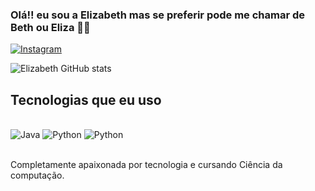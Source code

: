 ### Olá!! eu sou a Elizabeth mas se preferir pode me chamar de Beth ou Eliza 🤘😊

[![Instagram](https://img.shields.io/badge/Instagram-E4405F?style=for-the-badge&logo=instagram&logoColor=white)](https://www.instagram.com/bett_y.png/)

![Elizabeth GitHub stats](https://github-readme-stats.vercel.app/api?username=ElizzInBits&show_icons=true&theme=tokyonight)

## Tecnologias que eu uso 

<div style="display: inline_block"><br/>
    <img aling="center" alt="Java" src="https://img.shields.io/badge/Java-ED8B00?style=for-the-badge&logo=openjdk&logoColor=white"/>
    <img aling="center" alt="Python" src="https://img.shields.io/badge/Python-14354C?style=for-the-badge&logo=python&logoColor=white"/>
    <img aling="center" alt="Python" src="https://img.shields.io/badge/HTML5-E34F26?style=for-the-badge&logo=html5&logoColor=white"/>


</div><br/>

Completamente apaixonada por tecnologia e cursando Ciência da computação.

